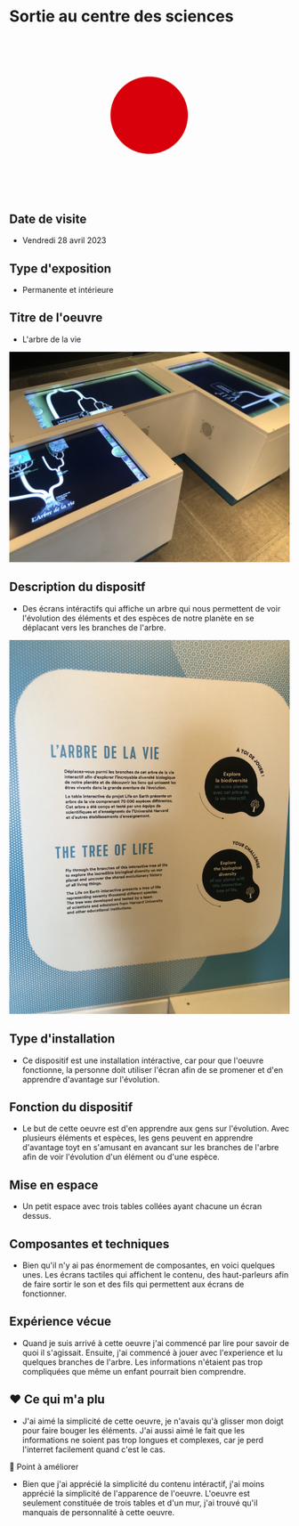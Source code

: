 # Sortie au centre des sciences #

![logo](medias/centre.gif)

## Date de visite ##

- Vendredi 28 avril 2023

## Type d'exposition ##

- Permanente et intérieure

## Titre de l'oeuvre ##

- L'arbre de la vie

![4](medias/4.png)

## Description du dispositf ##

- Des écrans intéractifs qui affiche un arbre qui nous permettent de voir l'évolution des éléments et des espèces de notre planète en se déplacant vers les branches de l'arbre.

![1](medias/1.png)


## Type d'installation ##

- Ce dispositif est une installation intéractive, car pour que l'oeuvre fonctionne, la personne doit utiliser l'écran afin de se promener et d'en apprendre d'avantage sur l'évolution.

## Fonction du dispositif ##

- Le but de cette oeuvre est d'en apprendre aux gens sur l'évolution. Avec plusieurs éléments et espèces, les gens peuvent en apprendre d'avantage toyt en s'amusant en avancant sur les branches de l'arbre afin de voir l'évolution d'un élément ou d'une espèce.

## Mise en espace ##

- Un petit espace avec trois tables collées ayant chacune un écran dessus.

## Composantes et techniques ##

- Bien qu'il n'y ai pas énormement de composantes, en voici quelques unes. Les écrans tactiles qui affichent le contenu, des haut-parleurs afin de faire sortir le son et des fils qui permettent aux écrans de fonctionner.

## Expérience vécue ## 

- Quand je suis arrivé à cette oeuvre j'ai commencé par lire pour savoir de quoi il s'agissait. Ensuite, j'ai commencé à jouer avec l'experience et lu quelques branches de l'arbre. Les informations n'étaient pas trop compliquées que même un enfant pourrait bien comprendre.

## ❤️ Ce qui m'a plu ##

- J'ai aimé la simplicité de cette oeuvre, je n'avais qu'à glisser mon doigt pour faire bouger les éléments. J'ai aussi aimé le fait que les informations ne soient pas trop longues et complexes, car je perd l'interret facilement quand c'est le cas.

🤔 Point à améliorer

- Bien que j'ai apprécié la simplicité du contenu intéractif, j'ai moins apprécié la simplicité de l'apparence de l'oeuvre. L'oeuvre est seulement constituée de trois tables et d'un mur, j'ai trouvé qu'il manquais de personnalité à cette oeuvre. 
